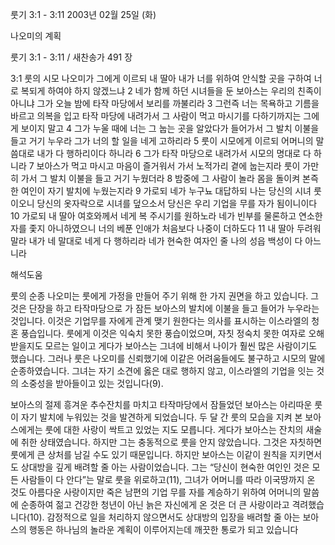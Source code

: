 룻기 3:1 - 3:11 
2003년 02월 25일 (화)

나오미의 계획



룻기 3:1 - 3:11 / 새찬송가 491 장


3:1 룻의 시모 나오미가 그에게 이르되 내 딸아 내가 너를 위하여 안식할 곳을 구하여 너로 복되게 하여야 하지 않겠느냐 
2 네가 함께 하던 시녀들을 둔 보아스는 우리의 친족이 아니냐 그가 오늘 밤에 타작 마당에서 보리를 까불리라 
3 그런즉 너는 목욕하고 기름을 바르고 의복을 입고 타작 마당에 내려가서 그 사람이 먹고 마시기를 다하기까지는 그에게 보이지 말고 
4 그가 누울 때에 너는 그 눕는 곳을 알았다가 들어가서 그 발치 이불을 들고 거기 누우라 그가 너의 할 일을 네게 고하리라 
5 룻이 시모에게 이르되 어머니의 말씀대로 내가 다 행하리이다 하니라 
6 그가 타작 마당으로 내려가서 시모의 명대로 다 하니라 
7 보아스가 먹고 마시고 마음이 즐거워서 가서 노적가리 곁에 눕는지라 룻이 가만히 가서 그 발치 이불을 들고 거기 누웠더라 
8 밤중에 그 사람이 놀라 몸을 돌이켜 본즉 한 여인이 자기 발치에 누웠는지라 
9 가로되 네가 누구뇨 대답하되 나는 당신의 시녀 룻이오니 당신의 옷자락으로 시녀를 덮으소서 당신은 우리 기업을 무를 자가 됨이니이다 
10 가로되 내 딸아 여호와께서 네게 복 주시기를 원하노라 네가 빈부를 물론하고 연소한 자를 좇지 아니하였으니 너의 베푼 인애가 처음보다 나중이 더하도다 
11 내 딸아 두려워 말라 내가 네 말대로 네게 다 행하리라 네가 현숙한 여자인 줄 나의 성읍 백성이 다 아느니라

해석도움





룻의 순종 
나오미는 룻에게 가정을 만들어 주기 위해 한 가지 권면을 하고 있습니다. 그것은 단장을 하고 타작마당으로 가 잠든 보아스의 발치에 이불을 들고 들어가 누우라는 것입니다. 이것은 기업무를 자에게 관계 맺기 원한다는 의사를 표시하는 이스라엘의 청혼 풍습입니다. 룻에게 이것은 익숙치 못한 풍습이었으며, 자칫 정숙치 못한 여자로 오해 받을지도 모르는 일이고 게다가 보아스는 그녀에 비해서 나이가 훨씬 많은 사람이기도 했습니다. 그러나 룻은 나오미를 신뢰했기에 이같은 어려움들에도 불구하고 시모의 말에 순종하였습니다. 그녀는 자기 소견에 옳은 대로 행하지 않고, 이스라엘의 기업을 잇는 것의 소중성을 받아들이고 있는 것입니다(9). 

보아스의 절제 
흥겨운 추수잔치를 마치고 타작마당에서 잠들었던 보아스는 아리따운 룻이 자기 발치에 누워있는 것을 발견하게 되었습니다. 두 달 간 룻의 모습을 지켜 본 보아스에게는 룻에 대한 사랑이 싹트고 있었는 지도 모릅니다. 게다가 보아스는 잔치의 새술에 취한 상태였습니다. 하지만 그는 충동적으로 룻을 안지 않았습니다. 그것은 자칫하면 룻에게 큰 상처를 남길 수도 있기 때문입니다. 하지만 보아스는 이같이 원칙을 지키면서도 상대방을 깊게 배려할 줄 아는 사람이었습니다. 그는 “당신이 현숙한 여인인 것은 모든 사람들이 다 안다”는 말로 룻을 위로하고(11), 그녀가 어머니를 따라 이국땅까지 온 것도 아름다운 사랑이지만 죽은 남편의 기업 무를 자를 계승하기 위하여 어머니의 말씀에 순종하여 젊고 건강한 청년이 아닌 늙은 자신에게 온 것은 더 큰 사랑이라고 격려했습니다(10). 감정적으로 일을 처리하지 않으면서도 상대방의 입장을 배려할 줄 아는 보아스의 행동은 하나님의 놀라운 계획이 이루어지는데 깨끗한 통로가 되고 있습니다